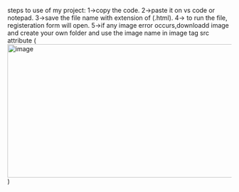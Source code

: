 steps to use of my project:
1->copy the code.
2->paste it on vs code  or notepad.
3->save the file name with extension of (.html).
4-> to run the file, registeration form will open.
5->if any image error occurs,downloadd image and create your own folder and use the image name in image tag src attribute
(<img src="gygy/greyson-joralemon-9IBqihqhuHc-unsplash.jpg" alt="image" style="width:800px;height:300px;">)
